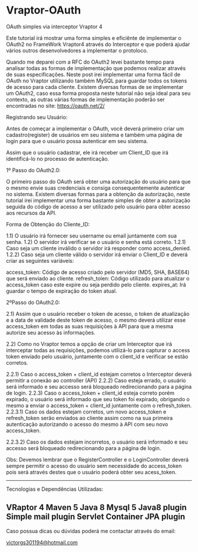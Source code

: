 # Vraptor-OAuth
OAuth simples via interceptor Vraptor 4

Este tutorial irá mostrar uma forma simples e eficiênte de implementar o OAuth2 no FrameWork Vraptor4 através do Interceptor e que poderá ajudar vários outros desenvolvedores a implementar o protoloco.

Quando me deparei com a RFC do OAuth2 levei bastante tempo para analisar todas as formas de implementação que podemos realizar através de suas especificações. Neste post irei implementar uma forma fácil de OAuth no Vraptor utilizando também MySQL para guardar todos os tokens de acesso para cada cliente. Existem diversas formas de se implementar um OAuth2, caso essa forma proposta neste tutorial não seja ideal para seu contexto, as outras várias formas de implementação poderão ser encontradas no site: https://oauth.net/2/


Registrando seu Usuário:

Antes de começar a implementar o OAuth, você deverá primeiro criar um cadastro(register) de usuários em seu sistema e também uma página de login para que o usuário possa autenticar em seu sistema.

Assim que o usuário cadastrar, ele irá receber um Client_ID que irá identificá-lo no processo de autenticação.

1º Passo do OAuth2.0:

O primeiro passo do OAuth será obter uma autorização do usuário para que o mesmo envie suas credenciais e consiga consequentemente autenticar no sistema. Existem diversas formas para a obtenção da autorização, neste tutorial irei implementar uma forma bastante simples de obter a autorização seguida do código de acesso a ser utilizado pelo usuário para obter acesso aos recursos da API.

Forma de Obtenção do Cliente_ID:

1.1) O usuário irá fornecer seu username ou email juntamente com sua senha.
1.2) O servidor irá verificar se o usuário e senha está correto.
1.2.1) Caso seja um cliente inválido o servidor irá responder como access_denied.
1.2.2) Caso seja um cliente válido o servidor irá enviar o Client_ID e deverá criar as seguintes variáveis:

access_token: Código de acesso criado pelo servidor (MD5, SHA, BASE64) que será enviado ao cliente.
refresh_tolen: Código utilizado para atualizar o access_token caso este expire ou seja perdido pelo cliente.
expires_at: Irá guardar o tempo de expiração do token atual.

2ºPasso do OAuth2.0:

2.1) Assim que o usuário receber o token de acesso, o token de atualização e a data de validade deste token de acesso, o mesmo
deverá utilizar esse access_token em todas as suas requisições à API para que a mesma autorize seu acesso às informações.

2.2) Como no Vraptor temos a opção de criar um Interceptor que irá interceptar todas as requisições, podemos utilizá-lo para capturar o access token enviado pelo usuário, juntamente com o client_id e verificar se estão corretos. 

2.2.1) Caso o access_token + client_id estejam corretos o Interceptor deverá permitir a conexão ao controller (API)
2.2.2) Caso esteja errado, o usuário será informado e seu accesso será bloqueado redirecionando para a página de login.
2.2.3) Caso o access_token + client_id esteja correto porém expirado, o usuário será informado que seu token foi expirado, obrigando o mesmo a enviar o access_token + client_id juntamente com o refresh_token.
2.2.3.1) Caso os dados estejam corretos, um novo access_token e refresh_token serão enviados ao cliente assim como na sua primeira autenticação autorizando o acesso do mesmo à API com seu novo access_token.

2.2.3.2)  Caso os dados estejam incorretos, o usuário será informado e seu accesso será bloqueado redirecionando para a página de login.


Obs: Devemos lembrar que o RegisterController e o LoginController deverá sempre permitir o acesso do usuário
sem necessidade do access_token pois será através destes que o usuário poderá obter seu acess_token.

----------------------------------------------------------------------------------------------------------------------------------------
Tecnologias e Dependências Utilizadas:

VRaptor 4 
Maven 5
Java 8
Mysql 5 
Java8 plugin
Simple mail plugin
Servlet Container
JPA plugin
----------------------------------------------------------------------------------------------------------------------------------------

Caso possua dicas ou dúvidas poderá me contactar através do email:

victorgs301194@hotmail.com 
